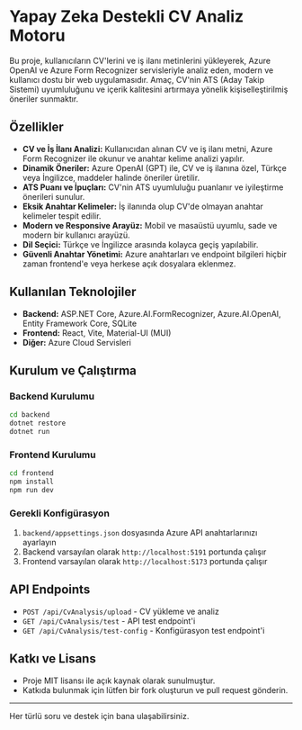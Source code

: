 # Yapay Zeka Destekli CV Analiz Motoru

Bu proje, kullanıcıların CV'lerini ve iş ilanı metinlerini yükleyerek, Azure OpenAI ve Azure Form Recognizer servisleriyle analiz eden, modern ve kullanıcı dostu bir web uygulamasıdır. Amaç, CV'nin ATS (Aday Takip Sistemi) uyumluluğunu ve içerik kalitesini artırmaya yönelik kişiselleştirilmiş öneriler sunmaktır.

## Özellikler

- **CV ve İş İlanı Analizi:** Kullanıcıdan alınan CV ve iş ilanı metni, Azure Form Recognizer ile okunur ve anahtar kelime analizi yapılır.
- **Dinamik Öneriler:** Azure OpenAI (GPT) ile, CV ve iş ilanına özel, Türkçe veya İngilizce, maddeler halinde öneriler üretilir.
- **ATS Puanı ve İpuçları:** CV'nin ATS uyumluluğu puanlanır ve iyileştirme önerileri sunulur.
- **Eksik Anahtar Kelimeler:** İş ilanında olup CV'de olmayan anahtar kelimeler tespit edilir.
- **Modern ve Responsive Arayüz:** Mobil ve masaüstü uyumlu, sade ve modern bir kullanıcı arayüzü.
- **Dil Seçici:** Türkçe ve İngilizce arasında kolayca geçiş yapılabilir.
- **Güvenli Anahtar Yönetimi:** Azure anahtarları ve endpoint bilgileri hiçbir zaman frontend'e veya herkese açık dosyalara eklenmez.

## Kullanılan Teknolojiler

- **Backend:** ASP.NET Core, Azure.AI.FormRecognizer, Azure.AI.OpenAI, Entity Framework Core, SQLite
- **Frontend:** React, Vite, Material-UI (MUI)
- **Diğer:** Azure Cloud Servisleri

## Kurulum ve Çalıştırma

### Backend Kurulumu
```bash
cd backend
dotnet restore
dotnet run
```

### Frontend Kurulumu
```bash
cd frontend
npm install
npm run dev
```

### Gerekli Konfigürasyon
1. `backend/appsettings.json` dosyasında Azure API anahtarlarınızı ayarlayın
2. Backend varsayılan olarak `http://localhost:5191` portunda çalışır
3. Frontend varsayılan olarak `http://localhost:5173` portunda çalışır

## API Endpoints

- `POST /api/CvAnalysis/upload` - CV yükleme ve analiz
- `GET /api/CvAnalysis/test` - API test endpoint'i
- `GET /api/CvAnalysis/test-config` - Konfigürasyon test endpoint'i

## Katkı ve Lisans

- Proje MIT lisansı ile açık kaynak olarak sunulmuştur.
- Katkıda bulunmak için lütfen bir fork oluşturun ve pull request gönderin.

---

Her türlü soru ve destek için bana ulaşabilirsiniz. 